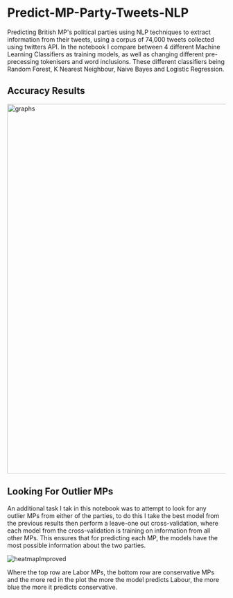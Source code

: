 # Predict-MP-Party-Tweets-NLP

Predicting British MP's political parties using NLP techniques to extract information from their tweets, using a corpus of 74,000 tweets collected using twitters API. In the notebook I compare between 4 different Machine Learning Classifiers as training models, as well as changing different pre-precessing tokenisers and word inclusions. These different classifiers being Random Forest, K Nearest Neighbour, Naive Bayes and Logistic Regression.


## Accuracy Results


<img src="https://user-images.githubusercontent.com/113981071/197834364-4313d495-e372-42b6-9384-e06051e90bf8.png" alt="graphs" width="850"/>

## Looking For Outlier MPs

An additional task I tak in this notebook was to attempt to look for any outlier MPs from either of the parties, to do this I take the best model from the previous results then perform a leave-one out cross-validation, where each model from the cross-validation is training on information from all other MPs. This ensures that for predicting each MP, the models have the most possible information about the two parties.


![heatmapImproved](https://user-images.githubusercontent.com/113981071/197836228-8ddda880-a09b-428e-b3c9-e7857d4e785e.png)

Where the top row are Labor MPs, the bottom row are conservative MPs and the more red in the plot the more the model predicts Labour, the more blue the more it predicts conservative. 
